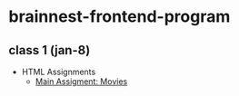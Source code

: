 # brainnest-frontend-program

## class 1 (jan-8)

-   HTML Assignments
    * <a href="./assignments/jan-8/movies"> Main Assigment: Movies </a>
